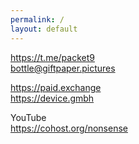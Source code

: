 ```yaml
---
permalink: /
layout: default
---
```


<script type="text/javascript" src="https://feed.mikle.com/js/fw-loader.js" preloader-text="Birds%20can%20do%20more%20than%20fly" data-fw-param="154675/"></script>

<https://t.me/packet9>  
<bottle@giftpaper.pictures>  

<https://paid.exchange>  
<https://device.gmbh>  

YouTube  
<https://cohost.org/nonsense>  
